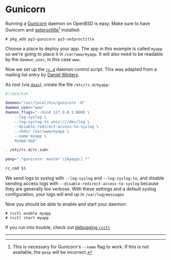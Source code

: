 # Gunicorn

Running a [Gunicorn](https://gunicorn.org/) daemon on OpenBSD is easy. Make
sure to have Gunicorn and
[setproctitle](https://pypi.org/project/setproctitle/)[^setproctitle]
installed:

```shell
# pkg_add py3-gunicorn py3-setproctitle
```

Choose a place to deploy your app. The app in this example is called `myapp`
so we're going to place it in `/var/www/myapp`. It will also need to be
readable by the `daemon_user`, in this case `www`.

Now we set up the [`rc.d`](https://man.openbsd.org/rc.d) daemon control
script. This was adapted from a mailing list entry by [Daniel
Winters](https://www.mail-archive.com/misc@openbsd.org/msg172629.html).


As root (via [`doas`](/basics/doas.md)), create the file `/etc/rc.d/myapp`:

```sh
#!/bin/ksh

daemon="/usr/local/bin/gunicorn -D"
daemon_user="www"
daemon_flags="--bind 127.0.0.1:8000 \
	--log-syslog \
	--log-syslog-to unix:///dev/log \
	--disable-redirect-access-to-syslog \
	--chdir /var/www/myapp \
	--name myapp \
    myapp:app"

. /etc/rc.d/rc.subr

pexp=".*gunicorn: master \[myapp\].*"

rc_cmd $1
```

We send logs to syslog with `--log-syslog` and `--log-syslog-to`, and disable
sending access logs with `--disable-redirect-access-to-syslog` because they
are generally too verbose. With these settings and a default syslog
configuration, your logs will end up in `/var/log/messages`

Now you should be able to enable and start your daemon:

```shell
# rcctl enable myapp
# rcctl start myapp
```

If you run into trouble, check out [debugging `rcctl`](debugging_rcctl.md)

---

[^setproctitle]: This is necessary for Gunicorn's `--name` flag to work. If
  this is not available, the `pexp` will be incorrect.
